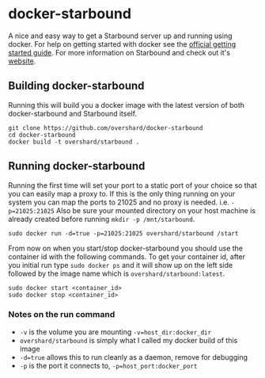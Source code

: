 # docker-starbound

A nice and easy way to get a Starbound server up and running using docker. For
help on getting started with docker see the [official getting started guide][0].
For more information on Starbound and check out it's [website][1].


## Building docker-starbound

Running this will build you a docker image with the latest version of both
docker-starbound and Starbound itself.

    git clone https://github.com/overshard/docker-starbound
    cd docker-starbound
    docker build -t overshard/starbound .


## Running docker-starbound

Running the first time will set your port to a static port of your choice so
that you can easily map a proxy to. If this is the only thing running on your
system you can map the ports to 21025 and no proxy is needed. i.e.
`-p=21025:21025` Also be sure your mounted directory on your host machine is
already created before running `mkdir -p /mnt/starbound`.

    sudo docker run -d=true -p=21025:21025 overshard/starbound /start

From now on when you start/stop docker-starbound you should use the container id
with the following commands. To get your container id, after you initial run
type `sudo docker ps` and it will show up on the left side followed by the image
name which is `overshard/starbound:latest`.

    sudo docker start <container_id>
    sudo docker stop <container_id>


### Notes on the run command

 + `-v` is the volume you are mounting `-v=host_dir:docker_dir`
 + `overshard/starbound` is simply what I called my docker build of this image
 + `-d=true` allows this to run cleanly as a daemon, remove for debugging
 + `-p` is the port it connects to, `-p=host_port:docker_port`


[0]: http://www.docker.io/gettingstarted/
[1]: http://starbound.com/

